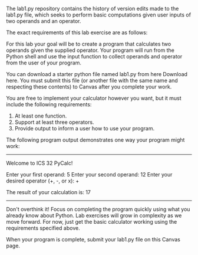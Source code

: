 The lab1.py repository contains the history of version edits made to the lab1.py file, which seeks to perform basic computations given user inputs of two operands and an operator.

The exact requirements of this lab exercise are as follows:

For this lab your goal will be to create a program that calculates two operands given the supplied operator. Your program will run from the Python shell and use the input function to collect operands and operator from the user of your program.

You can download a starter python file named lab1.py from here Download here. You must submit this file (or another file with the same name and respecting these contents) to Canvas after you complete your work.

You are free to implement your calculator however you want, but it must include the following requirements:

1. At least one function.
2. Support at least three operators.
3. Provide output to inform a user how to use your program.

The following program output demonstrates one way your program might work:

---------------------------------------------------------------------------------------------------------------------------------------------

Welcome to ICS 32 PyCalc!

Enter your first operand: 5
Enter your second operand: 12
Enter your desired operator (+, -, or x): +

The result of your calculation is: 17

---------------------------------------------------------------------------------------------------------------------------------------------

Don't overthink it! Focus on completing the program quickly using what you already know about Python. Lab exercises will grow in complexity as we move forward. For now, just get the basic calculator working using the requirements specified above.

When your program is complete, submit your lab1.py file on this Canvas page.
